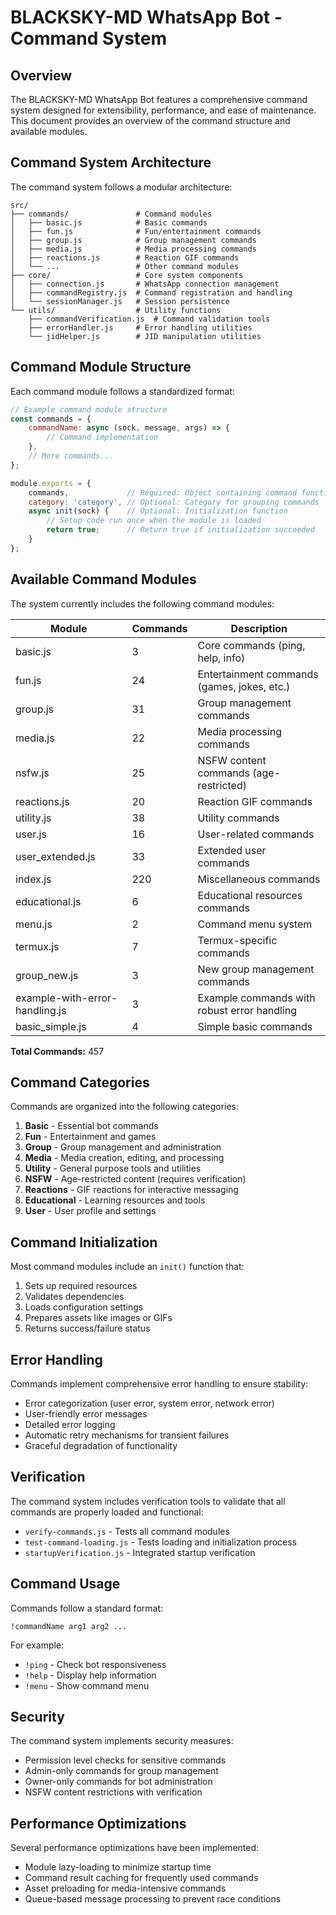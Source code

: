 # BLACKSKY-MD WhatsApp Bot - Command System

## Overview

The BLACKSKY-MD WhatsApp Bot features a comprehensive command system designed for extensibility, performance, and ease of maintenance. This document provides an overview of the command structure and available modules.

## Command System Architecture

The command system follows a modular architecture:

```
src/
├── commands/               # Command modules
│   ├── basic.js            # Basic commands
│   ├── fun.js              # Fun/entertainment commands
│   ├── group.js            # Group management commands
│   ├── media.js            # Media processing commands
│   ├── reactions.js        # Reaction GIF commands
│   └── ...                 # Other command modules
├── core/                   # Core system components
│   ├── connection.js       # WhatsApp connection management
│   ├── commandRegistry.js  # Command registration and handling
│   └── sessionManager.js   # Session persistence
└── utils/                  # Utility functions
    ├── commandVerification.js  # Command validation tools
    ├── errorHandler.js     # Error handling utilities
    └── jidHelper.js        # JID manipulation utilities
```

## Command Module Structure

Each command module follows a standardized format:

```javascript
// Example command module structure
const commands = {
    commandName: async (sock, message, args) => {
        // Command implementation
    },
    // More commands...
};

module.exports = {
    commands,             // Required: Object containing command functions
    category: 'category', // Optional: Category for grouping commands
    async init(sock) {    // Optional: Initialization function
        // Setup code run once when the module is loaded
        return true;      // Return true if initialization succeeded
    }
};
```

## Available Command Modules

The system currently includes the following command modules:

| Module | Commands | Description |
|--------|----------|-------------|
| basic.js | 3 | Core commands (ping, help, info) |
| fun.js | 24 | Entertainment commands (games, jokes, etc.) |
| group.js | 31 | Group management commands |
| media.js | 22 | Media processing commands |
| nsfw.js | 25 | NSFW content commands (age-restricted) |
| reactions.js | 20 | Reaction GIF commands |
| utility.js | 38 | Utility commands |
| user.js | 16 | User-related commands |
| user_extended.js | 33 | Extended user commands |
| index.js | 220 | Miscellaneous commands |
| educational.js | 6 | Educational resources commands |
| menu.js | 2 | Command menu system |
| termux.js | 7 | Termux-specific commands |
| group_new.js | 3 | New group management commands |
| example-with-error-handling.js | 3 | Example commands with robust error handling |
| basic_simple.js | 4 | Simple basic commands |

**Total Commands:** 457

## Command Categories

Commands are organized into the following categories:

1. **Basic** - Essential bot commands
2. **Fun** - Entertainment and games
3. **Group** - Group management and administration
4. **Media** - Media creation, editing, and processing
5. **Utility** - General purpose tools and utilities
6. **NSFW** - Age-restricted content (requires verification)
7. **Reactions** - GIF reactions for interactive messaging
8. **Educational** - Learning resources and tools
9. **User** - User profile and settings

## Command Initialization

Most command modules include an `init()` function that:

1. Sets up required resources
2. Validates dependencies
3. Loads configuration settings
4. Prepares assets like images or GIFs
5. Returns success/failure status

## Error Handling

Commands implement comprehensive error handling to ensure stability:

- Error categorization (user error, system error, network error)
- User-friendly error messages
- Detailed error logging
- Automatic retry mechanisms for transient failures
- Graceful degradation of functionality

## Verification

The command system includes verification tools to validate that all commands are properly loaded and functional:

- `verify-commands.js` - Tests all command modules
- `test-command-loading.js` - Tests loading and initialization process
- `startupVerification.js` - Integrated startup verification

## Command Usage

Commands follow a standard format:

```
!commandName arg1 arg2 ...
```

For example:
- `!ping` - Check bot responsiveness
- `!help` - Display help information
- `!menu` - Show command menu

## Security

The command system implements security measures:
- Permission level checks for sensitive commands
- Admin-only commands for group management
- Owner-only commands for bot administration
- NSFW content restrictions with verification

## Performance Optimizations

Several performance optimizations have been implemented:
- Module lazy-loading to minimize startup time
- Command result caching for frequently used commands
- Asset preloading for media-intensive commands
- Queue-based message processing to prevent race conditions
